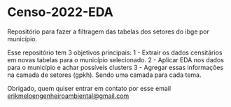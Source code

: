 # Censo-2022-EDA
Repositório para fazer a filtragem das tabelas dos setores do ibge por município.

Esse repositório tem 3 objetivos principais:
1 - Extrair os dados censitários em novas tabelas para o município selecionado.
2 - Aplicar EDA nos dados para o município e achar possíveis clusters
3 - Agregar essas informações na camada de setores (gpkh). Sendo uma camada para cada tema.

Obrigado, quem quiser entrar em contato por esse email erikmeloengenheiroambiental@gmail.com
